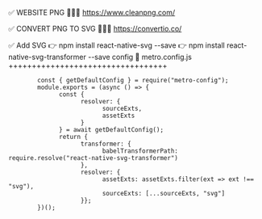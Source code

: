 ✅ WEBSITE PNG
📌📌📌 https://www.cleanpng.com/


✅ CONVERT PNG TO SVG 
📌📌📌 https://convertio.co/


✅ Add SVG 
      👉 npm install react-native-svg --save
      👉 npm install react-native-svg-transformer --save
      config
            🎊 metro.config.js 
            ++++++++++++++++++++++++++++++++++
            

            const { getDefaultConfig } = require("metro-config");
            module.exports = (async () => { 
                  const {  
                        resolver: { 
                              sourceExts, 
                              assetExts 
                        }  
                  } = await getDefaultConfig(); 
                  return {
                        transformer: {      
                              babelTransformerPath: require.resolve("react-native-svg-transformer")    
                        },    
                        resolver: {
                              assetExts: assetExts.filter(ext => ext !== "svg"),
                              sourceExts: [...sourceExts, "svg"]    
                        }};
            })();


